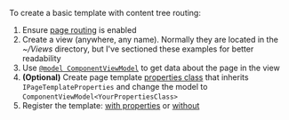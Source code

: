 To create a basic template with content tree routing:

1. Ensure [page routing](https://github.com/kentico-ericd/xperience-template-samples/blob/master/BlankCore/Startup.cs#L37) is enabled
1. Create a view (anywhere, any name). Normally they are located in the _~/Views_ directory, but I've sectioned these examples for better readability
1. Use [`@model ComponentViewModel`](https://github.com/kentico-ericd/xperience-template-samples/blob/master/BlankCore/BasicTemplate/_AltTemplate.cshtml#L9) to get data about the page in the view
1. __(Optional)__ Create page template [properties class](https://github.com/kentico-ericd/xperience-template-samples/blob/master/BlankCore/BasicTemplate/BasicTemplateProperties.cs) that inherits `IPageTemplateProperties` and change the model to `ComponentViewModel<YourPropertiesClass>`
1. Register the template: [with properties](https://github.com/kentico-ericd/xperience-template-samples/blob/master/BlankCore/Registrations.cs#L6) or [without](https://github.com/kentico-ericd/xperience-template-samples/blob/master/BlankCore/Registrations.cs#L11)
